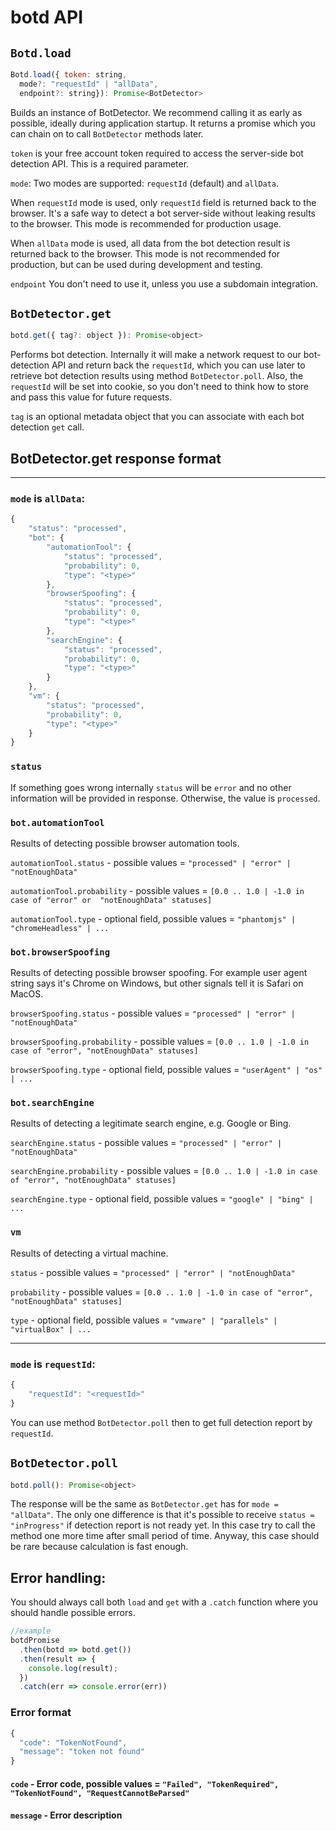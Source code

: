 # botd API

## `Botd.load`

```js
Botd.load({ token: string,
  mode?: "requestId" | "allData",
  endpoint?: string}): Promise<BotDetector>
```

Builds an instance of BotDetector. We recommend calling it as early as possible,
ideally during application startup. It returns a promise which you can chain on to call `BotDetector` methods later.

`token` is your free account token required to access the server-side bot detection API.
This is a required parameter.

`mode`: Two modes are supported: `requestId` (default) and `allData`.

When `requestId` mode is used, only `requestId` field is returned back to the browser.
It's a safe way to detect a bot server-side without leaking results to the browser.
This mode is recommended for production usage.

When `allData` mode is used, all data from the bot detection result is returned back to the browser.
This mode is not recommended for production, but can be used during development and testing.


`endpoint` You don't need to use it, unless you use a subdomain integration.

## `BotDetector.get`

```js
botd.get({ tag?: object }): Promise<object>
```

Performs bot detection. Internally it will make a network request to our bot-detection API
and return back the `requestId`, which you can use later to retrieve bot detection results
using method `BotDetector.poll`. Also, the `requestId` will be set into cookie, so you don't need to think how
to store and pass this value for future requests.

`tag` is an optional metadata object that you can associate with each bot detection `get` call.


## BotDetector.get response format
***
### `mode` is `allData`:

```js
{
    "status": "processed",
    "bot": {
        "automationTool": {
            "status": "processed",
            "probability": 0,
            "type": "<type>"
        },
        "browserSpoofing": {
            "status": "processed",
            "probability": 0,
            "type": "<type>"
        },
        "searchEngine": {
            "status": "processed",
            "probability": 0,
            "type": "<type>"
        }
    },
    "vm": {
        "status": "processed",
        "probability": 0,
        "type": "<type>"
    }
}
```

### `status`

If something goes wrong internally `status` will be `error` and no other information will be provided in response.
Otherwise, the value is `processed`.

### `bot.automationTool`

Results of detecting possible browser automation tools.

`automationTool.status` - possible values = `"processed" | "error" | "notEnoughData"`

`automationTool.probability` - possible values = `[0.0 .. 1.0 | -1.0 in case of "error" or  "notEnoughData" statuses]`

`automationTool.type` - optional field, possible values = `"phantomjs" | "chromeHeadless" | ...`

### `bot.browserSpoofing`

Results of detecting possible browser spoofing.
For example user agent string says it's Chrome on Windows, but other signals tell it is
Safari on MacOS.

`browserSpoofing.status` - possible values = `"processed" | "error" | "notEnoughData"`

`browserSpoofing.probability` - possible values = `[0.0 .. 1.0 | -1.0 in case of "error", "notEnoughData" statuses]`

`browserSpoofing.type` - optional field, possible values = `"userAgent" | "os" | ...`

### `bot.searchEngine`

Results of detecting a legitimate search engine, e.g. Google or Bing.

`searchEngine.status` - possible values = `"processed" | "error" | "notEnoughData"`

`searchEngine.probability` - possible values = `[0.0 .. 1.0 | -1.0 in case of "error", "notEnoughData" statuses]`

`searchEngine.type` - optional field, possible values = `"google" | "bing" | ... `

### `vm`

Results of detecting a virtual machine.

`status` - possible values = `"processed" | "error" | "notEnoughData"`

`probability` - possible values = `[0.0 .. 1.0 | -1.0 in case of "error", "notEnoughData" statuses]`

`type` - optional field, possible values = `"vmware" | "parallels" | "virtualBox" | ... `

***
### `mode` is `requestId`:

```js
{
    "requestId": "<requestId>"
}
```

You can use method `BotDetector.poll` then to get full detection report by `requestId`.

## `BotDetector.poll`

```js
botd.poll(): Promise<object>
```

The response will be the same as `BotDetector.get` has for `mode = "allData"`.
The only one difference is that it's possible to receive `status = "inProgress"` if detection report is not ready yet.
In this case try to call the method one more time after small period of time.
Anyway, this case should be rare because calculation is fast enough.

## Error handling:

You should always call both `load` and `get` with a `.catch` function where you should handle possible errors.

```js
//example
botdPromise
  .then(botd => botd.get())
  .then(result => {
    console.log(result);
  })
  .catch(err => console.error(err))
```

### Error format

```js
{
  "code": "TokenNotFound",
  "message": "token not found"
}
```

#### `code` - Error code, possible values = `"Failed", "TokenRequired", "TokenNotFound", "RequestCannotBeParsed"`

#### `message` - Error description
